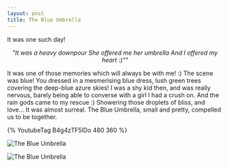 ```yaml
---
layout: post
title: The Blue Umbrella
---
```


It was one such day!

  <center><i>
  "It was a heavy downpour <break>
   She offered me her umbrella <break>
   And I offered my heart :)""
  </center></i>

 It was one of those memories which will always be with me! :)
 The scene was blue! You dressed in a mesmerising blue dress,
 lush green trees covering the deep-blue azure skies! I was a shy kid then, and was really nervous, barely being able to converse 
 with a girl I had a crush on. And the rain gods came to my rescue :)
 Showering those droplets of bliss, and love...
 It was almost surreal. The Blue Umbrella, small and pretty, compelled us to be together.
 
 {% YoutubeTag B4g4zTF5lDo 480 360 %}

![The Blue Umbrella](http://vignette1.wikia.nocookie.net/pixar/images/1/18/Ole.png/revision/latest?cb=20131010205425)

![The Blue Umbrella](https://cdn.wittyfeed.com/5134/w5rbsr9a6yfqiej5dnls.jpeg)
